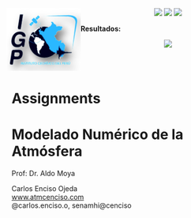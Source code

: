 <div style="width: 100%; overflow: hidden;">
    <div style="width: 150px; float: left;"> <img src="IMG/logo_IGP.png" alt="Data For Science, Inc" align="left" border="0"> </div>
    <div style="float: left; margin-left: 10px;"> <h1>Assignments</h1>
<h1>Modelado Numérico de la Atmósfera</h1>
        <p>Prof: Dr. Aldo Moya<br/>
        <p>Carlos Enciso Ojeda<br/>
        <a href="https://github.com/carlosenciso/WRF_IGP/">www.atmcenciso.com</a><br/>
            @carlos.enciso.o, senamhi@cenciso</p></div>

<div align="center">
<img src="https://render.githubusercontent.com/render/math?math=\frac{DP}{Dt} = \frac{\partial P}{\partial t} + u\frac{\partial P}{\partial x} + v\frac{\partial P}{\partial y} = 0" width="400">
<img src="https://render.githubusercontent.com/render/math?math=\frac{\partial P}{\partial t} = - u\frac{\partial P}{\partial x} - v\frac{\partial P}{\partial y}" width="400">
<img src="https://render.githubusercontent.com/render/math?math=P_{t+1} = P_{t} - [u\frac{\partial P}{\partial x} - v\frac{\partial P}{\partial y}]\Delta t" width="400">

</div>

**Resultados:**
<div align="center">
<img src="FIGs/Presure_advect_HW2_CEO.gif" width="750"/>
</div>
